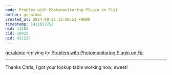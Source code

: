 ```yaml
---
node: Problem with Photomonitoring Plugin on Fiji
author: geraldmc
created_at: 2014-09-25 15:00:52 +0000
timestamp: 1411657252
nid: 11182
cid: 10425
uid: 421225
---
```




[geraldmc](../profile/geraldmc) replying to: [Problem with Photomonitoring Plugin on Fiji](../notes/silvanhi/09-24-2014/problem-with-photomonitoring-plugin-on-fiji)

----
Thanks Chris, I got your lookup table working now, sweet!